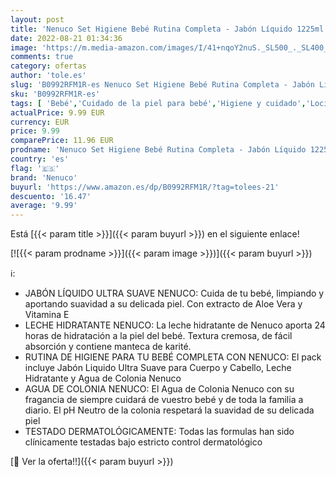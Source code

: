 ```yaml
---
layout: post
title: 'Nenuco Set Higiene Bebé Rutina Completa - Jabón Líquido 1225ml + Leche Hidrante 400ml + Agua de Colonia Nenuco 1200ml'
date: 2022-08-21 01:34:36
image: 'https://m.media-amazon.com/images/I/41+nqoY2nuS._SL500_._SL400_.jpg'
comments: true
category: ofertas
author: 'tole.es'
slug: 'B0992RFM1R-es Nenuco Set Higiene Bebé Rutina Completa - Jabón Líquido...'
sku: 'B0992RFM1R-es'
tags: [ 'Bebé','Cuidado de la piel para bebé','Higiene y cuidado','Lociones para la piel de bebé','bebé','nenuco','🇪🇸', ]
actualPrice: 9.99 EUR
currency: EUR
price: 9.99
comparePrice: 11.96 EUR
prodname: 'Nenuco Set Higiene Bebé Rutina Completa - Jabón Líquido 1225ml + Leche Hidrante 400ml + Agua de Colonia Nenuco 1200ml'
country: 'es'
flag: '🇪🇸'
brand: 'Nenuco'
buyurl: 'https://www.amazon.es/dp/B0992RFM1R/?tag=tolees-21'
descuento: '16.47'
average: '9.99'
---
```


Está [{{< param title >}}]({{< param buyurl >}}) en el siguiente enlace!

[![{{< param prodname >}}]({{< param image >}})]({{< param buyurl >}})

ℹ️:

- JABÓN LÍQUIDO ULTRA SUAVE NENUCO: Cuida de tu bebé, limpiando y aportando suavidad a su delicada piel. Con extracto de Aloe Vera y Vitamina E
- LECHE HIDRATANTE NENUCO: La leche hidratante de Nenuco aporta 24 horas de hidratación a la piel del bebé. Textura cremosa, de fácil absorción y contiene manteca de karité.
- RUTINA DE HIGIENE PARA TU BEBÉ COMPLETA CON NENUCO: El pack incluye Jabón Liquido Ultra Suave para Cuerpo y Cabello, Leche Hidratante y Agua de Colonia Nenuco
- AGUA DE COLONIA NENUCO: El Agua de Colonia Nenuco con su fragancia de siempre cuidará de vuestro bebé y de toda la familia a diario. El pH Neutro de la colonia respetará la suavidad de su delicada piel
- TESTADO DERMATOLÓGICAMENTE: Todas las formulas han sido clínicamente testadas bajo estricto control dermatológico

[🛒 Ver la oferta!!]({{< param buyurl >}})
